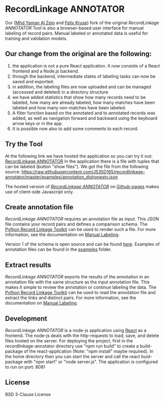 # RecordLinkage ANNOTATOR

Our ([Mhd Yaman Al Zein](https://www.linkedin.com/in/yaman-zain-8b7597167/) and [Felix Kruse](https://www.linkedin.com/in/felix-kruse-38437414b/)) fork of the original *RecordLinkage ANNOTATOR* Tool is also a browser-based user interface for
manual labeling of record pairs. Manual labeled or annotated data is useful 
for training and validation models.

## Our change from the original are the following:
1. the application is not a pure React application. It now consists of a React frontend and a Node.js backend.
2. through the backend, intermediate states of labeling tasks can now be saved and exported.
3. in addition, the labeling files are now uploaded and can be managed (accessed and deleted) in a directory structure.
4. we have added statistics that show how many records need to be labeled, how many are already labeled, how many matches have been labeled and how many non-matches have been labeled.
5. A filter function based on the annotated and to annotated records was added, as well as navigation forward and backward using the keyboard arrow keys or in the app.
6. It is possible now also to add some comments to each record.

## Try the Tool

At the following link we have hosted the application so you can try it out: [RecordLinkage ANNOTATOR](https://recordannotator.herokuapp.com/) 
In the application there is a file with tuples that can be labeled (button "show files"). We got the file from the following source: https://raw.githubusercontent.com/J535D165/recordlinkage-annotator/master/examples/annotation_dishonesty.json

The hosted version of [*RecordLinkage ANNOTATOR*](https://j535d165.github.io/recordlinkage-annotator/) on [Github-pages](https://pages.github.com/) makes use of client-side Javascript 
only.

## Create annotation file

*RecordLinkage ANNOTATOR* requires an annotation file as input. This JSON file contains your record pairs and defines a comparison schema. The [Python Record Linkage Toolkit](https://github.com/J535D165/recordlinkage) can be used to render such a file. For more information, see the documentation on [Manual Labeling](https://recordlinkage.readthedocs.io/en/latest/annotation.html). 

Version 1 of the schema is open source and can be found [here](/schema). Examples of annotation files can be found in the [examples](/examples) folder. 

## Extract results

*RecordLinkage ANNOTATOR* exports the results of the annotation in an annotation file with the same structure as the input annotation file. This makes it simple to review the annotation or continue labeling the data. The [Python Record Linkage Toolkit](https://github.com/J535D165/recordlinkage) can be used to read the annotation file and extract the links and distinct pairs. For more information, see the documentation on [Manual Labeling](https://recordlinkage.readthedocs.io/en/latest/annotation.html).

## Development

*RecordLinkage ANNOTATOR* is a node-js application using [React](https://reactjs.org/) as a frontend. The node-js deals with the http-requests to load, save, and delete files hosted on the server.
For deploying the project, first in the recordlinkage-annotator directory use "npm run build" to create a build-package of the react-application (Note: "npm install" maybe required). In the home directory then you can start the server and call the react buid-package with "npm start" or "node server.js".
The application is configured to run on port: 8081

## License 

BSD 3-Clause License
